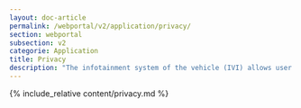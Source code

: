 ```yaml
---
layout: doc-article
permalink: /webportal/v2/application/privacy/
section: webportal
subsection: v2
categorie: Application
title: Privacy
description: "The infotainment system of the vehicle (IVI) allows user to select privacy mode. This page explains how privacy affects webportal features in an APP."
---
```


{% include_relative content/privacy.md %}